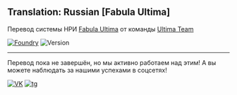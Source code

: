 ## Translation: Russian [Fabula Ultima]
Перевод системы НРИ [Fabula Ultima](https://github.com/League-of-Fabulous-Developers/FoundryVTT-Fabula-Ultima) от команды [Ultima Team](https://t.me/Ultima_Team_Localization)

[![Foundry]][Foundry URL] ![Version]
___
Перевод пока не завершён, но мы активно работаем над этим! А вы можете наблюдать за нашими успехами в соцсетях!

[![VK]][VK URL] [![tg]][tg URL]

[Foundry]: https://img.shields.io/badge/Foundry-12.343-orange?logo=foundryvirtualtabletop&logosize=auto
[Foundry URL]: https://foundryvtt.com

[Version]: https://img.shields.io/badge/Версия-0.0.1--demo-informational

[VK]: https://img.shields.io/badge/VK-blue?&logo=vk&logosize=auto
[VK URL]: https://vk.com/ultima_team

[tg]: https://img.shields.io/badge/telegram-white?logo=telegram&logosize=auto
[tg URL]: https://t.me/Ultima_Team_Localization